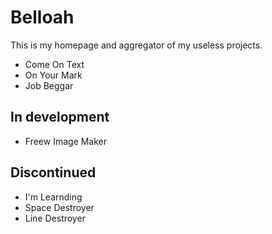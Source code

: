 # Belloah

This is my homepage and aggregator of my useless projects.

- Come On Text
- On Your Mark
- Job Beggar

## In development

- Freew Image Maker

## Discontinued

- I'm Learnding
- Space Destroyer
- Line Destroyer
